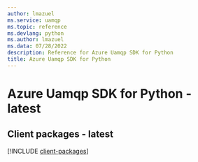 ```yaml
---
author: lmazuel
ms.service: uamqp
ms.topic: reference
ms.devlang: python
ms.author: lmazuel
ms.data: 07/28/2022
description: Reference for Azure Uamqp SDK for Python
title: Azure Uamqp SDK for Python
---
```

# Azure Uamqp SDK for Python - latest

## Client packages - latest
[!INCLUDE [client-packages](uamqp-client-index.md)]